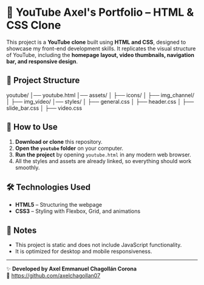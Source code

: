 # 🎥 YouTube Axel's Portfolio – HTML & CSS Clone  

This project is a **YouTube clone** built using **HTML and CSS**, designed to showcase my front-end development skills. It replicates the visual structure of YouTube, including the **homepage layout, video thumbnails, navigation bar, and responsive design**.  

## 📁 Project Structure  
youtube/
│── youtube.html
│── assets/
│ ├── icons/
│ ├── img_channel/
│ ├── img_video/
│── styles/
│ ├── general.css
│ ├── header.css
│ ├── slide_bar.css
│ ├── video.css

## 🚀 How to Use  

1. **Download or clone** this repository.  
2. **Open the `youtube` folder** on your computer.  
3. **Run the project** by opening `youtube.html` in any modern web browser.  
4. All the styles and assets are already linked, so everything should work smoothly.  

## 🛠 Technologies Used  

- **HTML5** – Structuring the webpage  
- **CSS3** – Styling with Flexbox, Grid, and animations  

## 📌 Notes  

- This project is static and does not include JavaScript functionality.  
- It is optimized for desktop and mobile responsiveness.  

---

✨ **Developed by Axel Emmanuel Chagollán Corona**  
🔗 https://github.com/axelchagollan07
